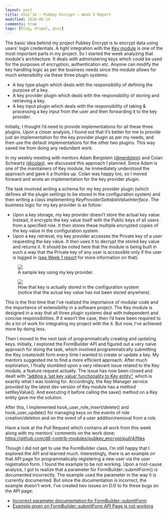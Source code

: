```yaml
---
layout: post
title: GSoC’16 – Pubkey Encrypt – Week 3 Report
modified: 2016-06-14
comments: true
tags: [blog, drupal, gsoc]
---
```


The basic idea behind my project Pubkey Encrypt is to encrypt data using users’ login credentials. A tight integration with the <a href="https://www.drupal.org/project/key">Key module</a> is one of the most important parts in my project. So I started the week analyzing that module's architecture. It deals with administering keys which could be used for the purposes of encryption, authentication etc. Anyone can modify the key handling logic as per the business needs since the module allows for much extensibility via these three plugin systems:

* A key type plugin which deals with the responsibility of defining the purpose of a key.
* A key provider plugin which deals with the responsibility of storing and retrieving a key.
* A key input plugin which deals with the responsibility of taking & processing a key input from the user and then forwarding it to the key provider.

Initially, I thought I’d need to provide implementations for all these three plugins. Upon a closer analysis, I found out that it’s better for me to provide just an implementation for the key provider plugin as per my needs, and then use the default implementations for the other two plugins. This way saved me from doing any redundant work.

In my weekly meeting with mentors Adam Bergstein (<a href ='https://www.drupal.org/u/nerdstein'>@nerdstein</a>) and Colan Schwartz (<a href='https://www.drupal.org/u/colan'>@colan</a>), we discussed this approach I planned. Since Adam is one of the maintainers of Key module, he immediately understood the approach and gave it a thumbs up. Colan was happy too, so I moved forward and wrote an implementation for the key provider plugin.

The task involved writing a schema for my key provider plugin (which defines all the plugin settings to be stored in the configuration system) and then writing a class implementing <i>KeyProviderSettableValueInterface</i>. The business logic for my key provider is as follow:

* Upon a key storage, my key provider doesn’t store the actual key value. Instead, it encrypts the key value itself with the Public keys of all users from a specified role. It then stores these multiple encrypted copies of the key value in the configuration system.
* Upon a key retrieval, my key provider accesses the Private key of a user requesting the key value. It then uses it to decrypt the stored key value and returns it. It should be noted here that the module is being built in such a way that the Private key of any user is accessible only if the user is logged in (<a href="http://www.talhaparacha.com/gsoc-2016-week-1-report/">see Week 1 report</a> for more information on that).


<figure>
  <img src="http://www.talhaparacha.com/key-provider.png">
  <figcaption>
  A sample key using my key provider.
  </figcaption>
</figure>

<figure>
  <img src="http://www.talhaparacha.com/key-configuration.png">
  <figcaption>
  How that key is actually stored in the configuration system (notice that the actual key value has not been stored anywhere).
  </figcaption>
</figure>

This is the first time that I’ve realized the importance of modular code and the importance of extensibility in a software project. The Key module is designed in a way that all three plugin systems deal with independent and concise responsibilities. If it wasn’t the case, then I’d have been required to do a lot of work for integrating my project with the it. But now, I’ve achieved more by doing less.

Then I moved to the next task of programmatically creating and updating keys. Initially, I explored the FormBuilder API and figured out a very naive approach for doing the task, which involved programmatically submitting the Key create/edit form every time I wanted to create or update a key. My mentors suggested me to find a more efficient approach. After much exploration, I finally stumbled upon a very relevant issue related to the Key module, a feature request actually. The issue has now been closed and dealt with <a href="https://www.drupal.org/node/2693145">“adding a ‘set key value’ functionality to Key entity”</a>, which is exactly what I was looking for. Accordingly, the Key Manager service provided by the latest dev version of Key module has a method setKeyValue(). And executing it before calling the save() method on a Key entity gave me the solution.

After this, I implemented hook_user_role_insert/delete() and hook_user_update() for managing keys on the events of role creation/deletion and on the event of a user addition/removal from a role.

Have a look at the Pull Request which contains all work from this week along with my mentors’ comments on the work done: <a href="https://github.com/d8-contrib-modules/pubkey_encrypt/pull/4/files">https://github.com/d8-contrib-modules/pubkey_encrypt/pull/4/files</a>

Though I did not get to use the FormBuilder class, I’m still happy that I explored the API and learned much. Interestingly, there is an example on that API page for programmatically registering a new user via the user registration form. I found the example to be not working. Upon a root-cause analysis, I got to realize that a parameter for FormBuilder::submitForm() is documented incorrectly. The example used the parameter in the way it is currently documented. But since the documentation is incorrect, the example doesn't work. I’ve created two issues on D.O to fix these bugs on the API page:

* <a href="https://www.drupal.org/node/2747269">Incorrect parameter documentation for FormBuilder::submitForm</a>
* <a href="https://www.drupal.org/node/2747273">Example given on FormBuilder::submitForm API Page is not working</a>







